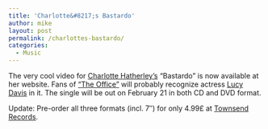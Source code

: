 ```yaml
---
title: 'Charlotte&#8217;s Bastardo'
author: mike
layout: post
permalink: /charlottes-bastardo/
categories:
  - Music
---
```

The very cool video for [Charlotte Hatherley&#8217;s][1] &#8220;Bastardo&#8221; is now available at her website. Fans of [&#8220;The Office&#8221;][2] will probably recognize actress [Lucy Davis][3] in it. The single will be out on February 21 in both CD and DVD format.

Update: Pre-order all three formats (incl. 7&#8243;) for only 4.99£ at [Townsend Records][4].

 [1]: http://www.charlottehatherley.com
 [2]: http://www.bbc.co.uk/comedy/theoffice/
 [3]: http://www.imdb.com/name/nm0205063/
 [4]: http://www.townsend-records.co.uk/product.php?pId=10001183&pType=music
